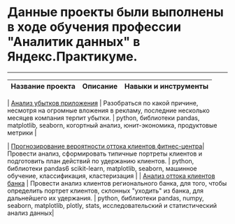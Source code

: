 # Данные проекты были выполнены в ходе обучения профессии "Аналитик данных" в Яндекс.Практикуме.
_______

| Название проекта | Описание | Навыки и инструменты|
| :-------------------- | :--------------------- |:---------------------------|

| [Анализ убытков приложения](https://github.com/danetzkaya/Projects.Yandex.Practicum/tree/main/7.Business) | Разобраться по какой причине, несмотря на огромные вложения в рекламу, последние несколько месяцев компания терпит убытки. | python, библиотеки pandas, matplotlib, seaborn, когортный анализ, юнит-экономика, продуктовые метрики |

| [Прогнозирование вероятности оттока клиентов фитнес-центра](https://github.com/danetzkaya/Projects.Yandex.Practicum/tree/main/12.Fitness_%D1%81entre)| Провести анализ, сформировать типичные портреты клиентов и подготовить план действий по удержанию клиентов. | python, библиотеки pandas6 scikit-learn, matplotlib, seaborn, машинное обучение, классификация, кластеризация |
| [Анализ оттока клиентов банка](https://github.com/danetzkaya/Projects.Yandex.Practicum/tree/main/13_final_project.Bank) | Провести анализ клиентов регионального банка, для того, чтобы определить портрет клиентов, склонных "уходить" из банка, для дальнейшего их удержания. | python, библиотеки pandas, numpy, seaborn, matplotlib, plotly, stats, исследовательский и статистический анализ данных|






```python

```

